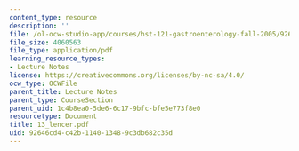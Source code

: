 ```yaml
---
content_type: resource
description: ''
file: /ol-ocw-studio-app/courses/hst-121-gastroenterology-fall-2005/92646cd4c42b114013489c3db682c35d_13_lencer.pdf
file_size: 4060563
file_type: application/pdf
learning_resource_types:
- Lecture Notes
license: https://creativecommons.org/licenses/by-nc-sa/4.0/
ocw_type: OCWFile
parent_title: Lecture Notes
parent_type: CourseSection
parent_uid: 1c4b8ea0-5de6-6c17-9bfc-bfe5e773f8e0
resourcetype: Document
title: 13_lencer.pdf
uid: 92646cd4-c42b-1140-1348-9c3db682c35d
---
```

